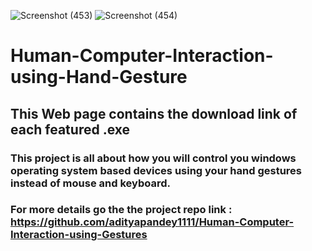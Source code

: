 ![Screenshot (453)](https://github.com/adityapandey1111/Human-Computer-Interaction-using-Hand-Gesture/assets/114282369/c736a95f-e75e-4ee1-9622-da19f58d04fd)
![Screenshot (454)](https://github.com/adityapandey1111/Human-Computer-Interaction-using-Hand-Gesture/assets/114282369/9395eca0-aca6-474b-81c9-548cbb21165d)
# Human-Computer-Interaction-using-Hand-Gesture
## This Web page contains the download link of each featured .exe

### This project is all about how you will control you windows operating system based devices using your hand gestures instead of mouse and keyboard.
### For more details go the the project repo link : https://github.com/adityapandey1111/Human-Computer-Interaction-using-Gestures

